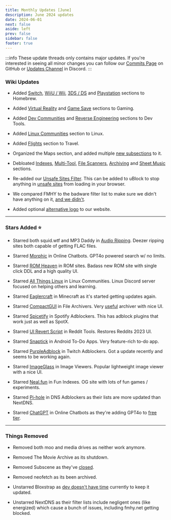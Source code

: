 ```yaml
---
title: Monthly Updates [June]
description: June 2024 updates
date: 2024-06-01
next: false
aside: left
prev: false
sidebar: false
footer: true
---
```


<Post authors="['nbats']"/>

:::info
These update threads only contains major updates. If you're interested
in seeing all minor changes you can follow our
[Commits Page](https://github.com/fmhy/FMHYedit/commits/main) on GitHub or
[Updates Channel](https://redd.it/17f8msf) in Discord.
:::

### Wiki Updates

- Added [Switch](https://fmhy.net/gaming-tools#switch-homebrew),
  [WiiU / Wii](https://fmhy.net/gaming-tools#wii-u-wii-homebrew),
  [3DS / DS](https://fmhy.net/gaming-tools#_3ds-ds-homebrew) and
  [Playstation](https://fmhy.net/gaming-tools#playstation-homebrew) sections to
  Homebrew.
- Added [Virtual Reality](https://fmhy.net/gamingpiracyguide#virtual-reality)
  and [Game Save](https://fmhy.net/gaming-tools#game-saves) sections to Gaming.

- Added [Dev Communities](https://fmhy.net/devtools#dev-communities) and
  [Reverse Engineering](https://fmhy.net/devtools#reverse-engineering) sections
  to Dev Tools.

- Added [Linux Communities](https://fmhy.net/linuxguide#linux-communities)
  section to Linux.

- Added [Flights](https://fmhy.net/miscguide#flights) section to Travel.

- Organized the Maps section, and added multiple
  [new subsections](https://fmhy.net/miscguide#maps) to it.

- Debloated [Indexes](https://fmhy.net/miscguide#indexes),
  [Multi-Tool](https://fmhy.net/miscguide#multi-tool-sites),
  [File Scanners](https://fmhy.net/adblockvpnguide#file-scanners),
  [Archiving](https://fmhy.net/internet-tools#archiving) and
  [Sheet Music](https://fmhy.net/storage#music-sheet-collections) sections.

- Re-added our
  [Unsafe Sites Filter](https://github.com/WindowsAurora/FMHYFilterlist/). This
  can be added to uBlock to stop anything in
  [unsafe sites](https://fmhy.net/unsafesites) from loading in your browser.

- We compared FMHY to the badware filter list to make sure we didn't have
  anything on it, [and we didn't](https://ibb.co/9TQ6Nnv).

- Added optional [alternative logo](https://pastebin.com/MDnQPKP3) to our
  website.

---

### Stars Added ⭐

- Starred both squid.wtf and MP3 Daddy in
  [Audio Ripping](https://fmhy.net/audiopiracyguide#audio-ripping-sites). Deezer
  ripping sites both capable of getting FLAC files.

- Starred [Morphic](https://fmhy.net/ai#online-chatbots) in Online Chatbots.
  GPT4o powered search w/ no limits.

- Starred [ROM Heaven](https://fmhy.net/gamingpiracyguide#rom-sites) in ROM
  sites. Badass new ROM site with single click DDL and a high quality UI.

- Starred [All Things Linux](https://fmhy.net/linuxguide#linux-communities) in
  Linux Communities. Linux Discord server focused on helping others and
  learning.

- Starred [Eaglercraft](https://fmhy.net/gaming-tools#minecraft-tools) in
  Minecraft as it's started getting updates again.

- Starred [CompactGUI](https://fmhy.net/file-tools#file-archivers) in File
  Archivers. Very [useful](https://ibb.co/xm23Xbh) archiver with nice UI.

- Starred [Spicetify](https://fmhy.net/audiopiracyguide#spotify-adblockers) in
  Spotify Adblockers. This has adblock plugins that work just as well as SpotX.

- Starred [UI Revert Script](https://fmhy.net/social-media-tools#reddit-tools)
  in Reddit Tools. Restores Reddits 2023 UI.

- Starred [Snaptick](https://fmhy.net/storage#to-do-apps) in Android To-Do Apps.
  Very feature-rich to-do app.

- Starred [PurpleAdblock](https://fmhy.net/social-media-tools#twitch-adblockers)
  in Twitch Adblockers. Got a update recently and seems to be working again.

- Starred [ImageGlass](https://fmhy.net/img-tools#image-viewers) in Image
  Viewers. Popular lightweight image viewer with a nice UI.

- Starred [Neal.fun](https://fmhy.net/storage#fun-indexes) in Fun Indexes. OG
  site with lots of fun games / experiments.

- Starred [Pi-hole](https://fmhy.net/adblockvpnguide#dns-adblocking) in DNS
  Adblockers as their lists are more updated than NextDNS.

- Starred [ChatGPT](https://fmhy.net/ai#online-chatbots) in Online Chatbots as
  they're adding GPT4o to
  [free tier](https://help.openai.com/en/articles/7102672-how-can-i-access-gpt-4-gpt-4-turbo-and-gpt-4o).

---

### Things Removed

- Removed both moo and media drives as neither work anymore.

- Removed The Movie Archive as its shutdown.

- Removed Subscene as they've [closed](https://ibb.co/SVX41NW).

- Removed neofetch as its been archived.

- Unstarred Bloxstrap as
  [dev doesn't have time](https://github.com/pizzaboxer/bloxstrap/wiki/Addressing-usability-problems-with-Bloxstrap-v2.5.4) currently to keep it updated.

- Unstarred NextDNS as their filter lists include negligent ones (like energized) which cause a bunch of issues, including fmhy.net getting blocked.
